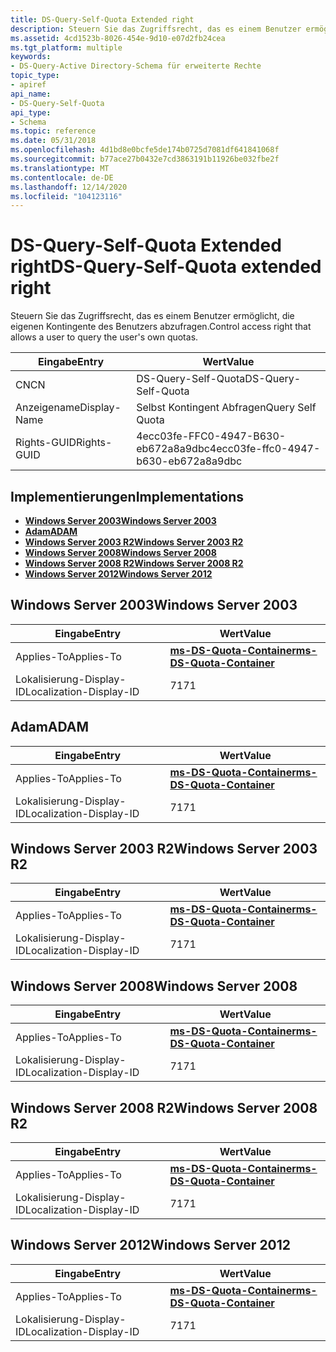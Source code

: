 ```yaml
---
title: DS-Query-Self-Quota Extended right
description: Steuern Sie das Zugriffsrecht, das es einem Benutzer ermöglicht, die eigenen Kontingente des Benutzers abzufragen.
ms.assetid: 4cd1523b-8026-454e-9d10-e07d2fb24cea
ms.tgt_platform: multiple
keywords:
- DS-Query-Active Directory-Schema für erweiterte Rechte
topic_type:
- apiref
api_name:
- DS-Query-Self-Quota
api_type:
- Schema
ms.topic: reference
ms.date: 05/31/2018
ms.openlocfilehash: 4d1bd8e0bcfe5de174b0725d7081df641841068f
ms.sourcegitcommit: b77ace27b0432e7cd3863191b11926be032fbe2f
ms.translationtype: MT
ms.contentlocale: de-DE
ms.lasthandoff: 12/14/2020
ms.locfileid: "104123116"
---
```

# <a name="ds-query-self-quota-extended-right"></a><span data-ttu-id="578a1-104">DS-Query-Self-Quota Extended right</span><span class="sxs-lookup"><span data-stu-id="578a1-104">DS-Query-Self-Quota extended right</span></span>

<span data-ttu-id="578a1-105">Steuern Sie das Zugriffsrecht, das es einem Benutzer ermöglicht, die eigenen Kontingente des Benutzers abzufragen.</span><span class="sxs-lookup"><span data-stu-id="578a1-105">Control access right that allows a user to query the user's own quotas.</span></span>



| <span data-ttu-id="578a1-106">Eingabe</span><span class="sxs-lookup"><span data-stu-id="578a1-106">Entry</span></span> | <span data-ttu-id="578a1-107">Wert</span><span class="sxs-lookup"><span data-stu-id="578a1-107">Value</span></span> |
|--------------|--------------------------------------|
| <span data-ttu-id="578a1-108">CN</span><span class="sxs-lookup"><span data-stu-id="578a1-108">CN</span></span>           | <span data-ttu-id="578a1-109">DS-Query-Self-Quota</span><span class="sxs-lookup"><span data-stu-id="578a1-109">DS-Query-Self-Quota</span></span>                  |
| <span data-ttu-id="578a1-110">Anzeigename</span><span class="sxs-lookup"><span data-stu-id="578a1-110">Display-Name</span></span> | <span data-ttu-id="578a1-111">Selbst Kontingent Abfragen</span><span class="sxs-lookup"><span data-stu-id="578a1-111">Query Self Quota</span></span>                     |
| <span data-ttu-id="578a1-112">Rights-GUID</span><span class="sxs-lookup"><span data-stu-id="578a1-112">Rights-GUID</span></span>  | <span data-ttu-id="578a1-113">4ecc03fe-FFC0-4947-B630-eb672a8a9dbc</span><span class="sxs-lookup"><span data-stu-id="578a1-113">4ecc03fe-ffc0-4947-b630-eb672a8a9dbc</span></span> |



## <a name="implementations"></a><span data-ttu-id="578a1-114">Implementierungen</span><span class="sxs-lookup"><span data-stu-id="578a1-114">Implementations</span></span>

-   [<span data-ttu-id="578a1-115">**Windows Server 2003**</span><span class="sxs-lookup"><span data-stu-id="578a1-115">**Windows Server 2003**</span></span>](#windows-server-2003)
-   [<span data-ttu-id="578a1-116">**Adam**</span><span class="sxs-lookup"><span data-stu-id="578a1-116">**ADAM**</span></span>](#adam)
-   [<span data-ttu-id="578a1-117">**Windows Server 2003 R2**</span><span class="sxs-lookup"><span data-stu-id="578a1-117">**Windows Server 2003 R2**</span></span>](#windows-server-2003-r2)
-   [<span data-ttu-id="578a1-118">**Windows Server 2008**</span><span class="sxs-lookup"><span data-stu-id="578a1-118">**Windows Server 2008**</span></span>](#windows-server-2008)
-   [<span data-ttu-id="578a1-119">**Windows Server 2008 R2**</span><span class="sxs-lookup"><span data-stu-id="578a1-119">**Windows Server 2008 R2**</span></span>](#windows-server-2008-r2)
-   [<span data-ttu-id="578a1-120">**Windows Server 2012**</span><span class="sxs-lookup"><span data-stu-id="578a1-120">**Windows Server 2012**</span></span>](#windows-server-2012)

## <a name="windows-server-2003"></a><span data-ttu-id="578a1-121">Windows Server 2003</span><span class="sxs-lookup"><span data-stu-id="578a1-121">Windows Server 2003</span></span>



| <span data-ttu-id="578a1-122">Eingabe</span><span class="sxs-lookup"><span data-stu-id="578a1-122">Entry</span></span> | <span data-ttu-id="578a1-123">Wert</span><span class="sxs-lookup"><span data-stu-id="578a1-123">Value</span></span> |
|-------------------------|-------------------------------------------------------------------|
| <span data-ttu-id="578a1-124">Applies-To</span><span class="sxs-lookup"><span data-stu-id="578a1-124">Applies-To</span></span>              | [<span data-ttu-id="578a1-125">**ms-DS-Quota-Container**</span><span class="sxs-lookup"><span data-stu-id="578a1-125">**ms-DS-Quota-Container**</span></span>](c-msds-quotacontainer.md)<br/> |
| <span data-ttu-id="578a1-126">Lokalisierung-Display-ID</span><span class="sxs-lookup"><span data-stu-id="578a1-126">Localization-Display-ID</span></span> | <span data-ttu-id="578a1-127">71</span><span class="sxs-lookup"><span data-stu-id="578a1-127">71</span></span>                                                                |



## <a name="adam"></a><span data-ttu-id="578a1-128">Adam</span><span class="sxs-lookup"><span data-stu-id="578a1-128">ADAM</span></span>



| <span data-ttu-id="578a1-129">Eingabe</span><span class="sxs-lookup"><span data-stu-id="578a1-129">Entry</span></span> | <span data-ttu-id="578a1-130">Wert</span><span class="sxs-lookup"><span data-stu-id="578a1-130">Value</span></span> |
|-------------------------|-------------------------------------------------------------------|
| <span data-ttu-id="578a1-131">Applies-To</span><span class="sxs-lookup"><span data-stu-id="578a1-131">Applies-To</span></span>              | [<span data-ttu-id="578a1-132">**ms-DS-Quota-Container**</span><span class="sxs-lookup"><span data-stu-id="578a1-132">**ms-DS-Quota-Container**</span></span>](c-msds-quotacontainer.md)<br/> |
| <span data-ttu-id="578a1-133">Lokalisierung-Display-ID</span><span class="sxs-lookup"><span data-stu-id="578a1-133">Localization-Display-ID</span></span> | <span data-ttu-id="578a1-134">71</span><span class="sxs-lookup"><span data-stu-id="578a1-134">71</span></span>                                                                |



## <a name="windows-server-2003-r2"></a><span data-ttu-id="578a1-135">Windows Server 2003 R2</span><span class="sxs-lookup"><span data-stu-id="578a1-135">Windows Server 2003 R2</span></span>



| <span data-ttu-id="578a1-136">Eingabe</span><span class="sxs-lookup"><span data-stu-id="578a1-136">Entry</span></span> | <span data-ttu-id="578a1-137">Wert</span><span class="sxs-lookup"><span data-stu-id="578a1-137">Value</span></span> |
|-------------------------|-------------------------------------------------------------------|
| <span data-ttu-id="578a1-138">Applies-To</span><span class="sxs-lookup"><span data-stu-id="578a1-138">Applies-To</span></span>              | [<span data-ttu-id="578a1-139">**ms-DS-Quota-Container**</span><span class="sxs-lookup"><span data-stu-id="578a1-139">**ms-DS-Quota-Container**</span></span>](c-msds-quotacontainer.md)<br/> |
| <span data-ttu-id="578a1-140">Lokalisierung-Display-ID</span><span class="sxs-lookup"><span data-stu-id="578a1-140">Localization-Display-ID</span></span> | <span data-ttu-id="578a1-141">71</span><span class="sxs-lookup"><span data-stu-id="578a1-141">71</span></span>                                                                |



## <a name="windows-server-2008"></a><span data-ttu-id="578a1-142">Windows Server 2008</span><span class="sxs-lookup"><span data-stu-id="578a1-142">Windows Server 2008</span></span>



| <span data-ttu-id="578a1-143">Eingabe</span><span class="sxs-lookup"><span data-stu-id="578a1-143">Entry</span></span> | <span data-ttu-id="578a1-144">Wert</span><span class="sxs-lookup"><span data-stu-id="578a1-144">Value</span></span> |
|-------------------------|-------------------------------------------------------------------|
| <span data-ttu-id="578a1-145">Applies-To</span><span class="sxs-lookup"><span data-stu-id="578a1-145">Applies-To</span></span>              | [<span data-ttu-id="578a1-146">**ms-DS-Quota-Container**</span><span class="sxs-lookup"><span data-stu-id="578a1-146">**ms-DS-Quota-Container**</span></span>](c-msds-quotacontainer.md)<br/> |
| <span data-ttu-id="578a1-147">Lokalisierung-Display-ID</span><span class="sxs-lookup"><span data-stu-id="578a1-147">Localization-Display-ID</span></span> | <span data-ttu-id="578a1-148">71</span><span class="sxs-lookup"><span data-stu-id="578a1-148">71</span></span>                                                                |



## <a name="windows-server-2008-r2"></a><span data-ttu-id="578a1-149">Windows Server 2008 R2</span><span class="sxs-lookup"><span data-stu-id="578a1-149">Windows Server 2008 R2</span></span>



| <span data-ttu-id="578a1-150">Eingabe</span><span class="sxs-lookup"><span data-stu-id="578a1-150">Entry</span></span> | <span data-ttu-id="578a1-151">Wert</span><span class="sxs-lookup"><span data-stu-id="578a1-151">Value</span></span> |
|-------------------------|-------------------------------------------------------------------|
| <span data-ttu-id="578a1-152">Applies-To</span><span class="sxs-lookup"><span data-stu-id="578a1-152">Applies-To</span></span>              | [<span data-ttu-id="578a1-153">**ms-DS-Quota-Container**</span><span class="sxs-lookup"><span data-stu-id="578a1-153">**ms-DS-Quota-Container**</span></span>](c-msds-quotacontainer.md)<br/> |
| <span data-ttu-id="578a1-154">Lokalisierung-Display-ID</span><span class="sxs-lookup"><span data-stu-id="578a1-154">Localization-Display-ID</span></span> | <span data-ttu-id="578a1-155">71</span><span class="sxs-lookup"><span data-stu-id="578a1-155">71</span></span>                                                                |



## <a name="windows-server-2012"></a><span data-ttu-id="578a1-156">Windows Server 2012</span><span class="sxs-lookup"><span data-stu-id="578a1-156">Windows Server 2012</span></span>



| <span data-ttu-id="578a1-157">Eingabe</span><span class="sxs-lookup"><span data-stu-id="578a1-157">Entry</span></span> | <span data-ttu-id="578a1-158">Wert</span><span class="sxs-lookup"><span data-stu-id="578a1-158">Value</span></span> |
|-------------------------|-------------------------------------------------------------------|
| <span data-ttu-id="578a1-159">Applies-To</span><span class="sxs-lookup"><span data-stu-id="578a1-159">Applies-To</span></span>              | [<span data-ttu-id="578a1-160">**ms-DS-Quota-Container**</span><span class="sxs-lookup"><span data-stu-id="578a1-160">**ms-DS-Quota-Container**</span></span>](c-msds-quotacontainer.md)<br/> |
| <span data-ttu-id="578a1-161">Lokalisierung-Display-ID</span><span class="sxs-lookup"><span data-stu-id="578a1-161">Localization-Display-ID</span></span> | <span data-ttu-id="578a1-162">71</span><span class="sxs-lookup"><span data-stu-id="578a1-162">71</span></span>                                                                |



 

 





